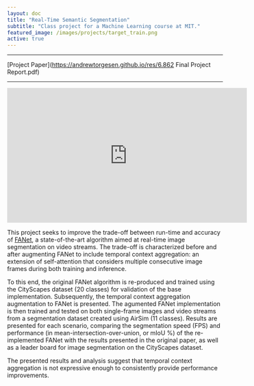 ```yaml
---
layout: doc
title: "Real-Time Semantic Segmentation"
subtitle: "Class project for a Machine Learning course at MIT."
featured_image: /images/projects/target_train.png
active: true
---
```


* * *

[Project Paper](https://andrewtorgesen.github.io/res/6.862 Final Project Report.pdf)

* * *

<iframe width="560" height="315" src="https://www.youtube.com/embed/6axVA-JcRvs" title="YouTube video player" frameborder="0" allow="accelerometer; autoplay; clipboard-write; encrypted-media; gyroscope; picture-in-picture" allowfullscreen></iframe>

This project seeks to improve the trade-off between run-time and accuracy of [FANet](https://arxiv.org/abs/2007.03815), a state-of-the-art algorithm aimed at real-time image segmentation on video streams. The trade-off is characterized before and after augmenting FANet to include temporal context aggregation: an extension of self-attention that considers multiple consecutive image frames during both training and inference. 

To this end, the original FANet algorithm is re-produced and trained using the CityScapes dataset (20 classes) for validation of the base implementation. Subsequently, the temporal context aggregation augmentation to FANet is presented. The agumented FANet implementation is then trained and tested on both single-frame images and video streams from a segmentation dataset created using AirSim (11 classes). Results are presented for each scenario, comparing the segmentation speed (FPS) and performance (in mean-intersection-over-union, or mIoU %) of the re-implemented FANet with the results presented in the original paper, as well as a leader board for image segmentation on the CityScapes dataset. 

The presented results and analysis suggest that temporal context aggregation is not expressive enough to consistently provide performance improvements.